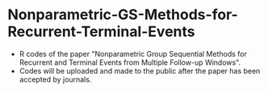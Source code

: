 # Nonparametric-GS-Methods-for-Recurrent-Terminal-Events
* R codes of the paper "Nonparametric Group Sequential Methods for Recurrent and Terminal Events from Multiple Follow-up Windows".
* Codes will be uploaded and made to the public after the paper has been accepted by journals.

